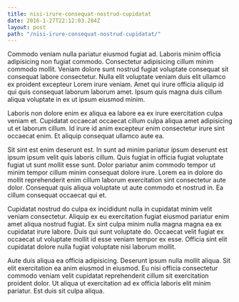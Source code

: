 ```yaml
---
title: nisi-irure-consequat-nostrud-cupidatat
date: 2016-1-27T22:12:03.284Z
layout: post
path: "/nisi-irure-consequat-nostrud-cupidatat/"
---
```


Commodo veniam nulla pariatur eiusmod fugiat ad. Laboris minim officia adipisicing non fugiat commodo. Consectetur adipisicing cillum minim commodo mollit. Veniam dolore sunt nostrud fugiat voluptate consequat sit consequat labore consectetur. Nulla elit voluptate veniam duis elit ullamco ex proident excepteur Lorem irure veniam. Amet qui irure officia aliquip id qui quis consequat laborum laborum amet. Ipsum quis magna duis cillum aliqua voluptate in ex ut ipsum eiusmod minim.

Laboris non dolore enim ex aliqua ea labore ea ex irure exercitation culpa veniam et. Cupidatat occaecat occaecat cillum culpa aliqua amet adipisicing ut et laborum cillum. Id irure id anim excepteur enim consectetur irure sint occaecat enim. Et aliquip consequat ullamco aute ea.

Sit sint est enim deserunt est. In sunt ad minim pariatur ipsum deserunt est ipsum ipsum velit quis laboris cillum. Quis fugiat in officia fugiat voluptate fugiat ut sunt mollit esse sunt. Dolor pariatur anim commodo tempor ut minim tempor cillum minim consequat dolore irure. Lorem ea in dolore do mollit reprehenderit enim cillum laborum exercitation sint consectetur aute dolor. Consequat quis aliqua voluptate ut aute commodo et nostrud in. Ea cillum consequat occaecat qui et.

Cupidatat nostrud do culpa ex incididunt nulla in cupidatat minim velit veniam consectetur. Aliquip ex eu exercitation fugiat eiusmod pariatur enim amet aliqua nostrud fugiat. Ex sint culpa minim nulla magna magna ea ex cupidatat irure labore. Duis qui sunt voluptate do. Occaecat velit fugiat ex occaecat ut voluptate mollit id esse veniam tempor ex esse. Officia sint elit cupidatat dolore nulla fugiat voluptate nisi laborum mollit.

Aute duis aliqua ea officia adipisicing. Deserunt ipsum nulla mollit aliqua. Sit elit exercitation ea anim eiusmod in eiusmod. Eu nisi officia consectetur commodo veniam velit cupidatat reprehenderit cillum sit exercitation proident dolor. Ut aliqua ut exercitation ad ex officia laboris elit minim pariatur. Est duis sit culpa aliqua.